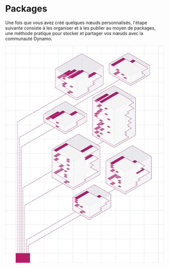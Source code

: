 # Packages

Une fois que vous avez créé quelques nœuds personnalisés, l'étape suivante consiste à les organiser et à les publier au moyen de packages, une méthode pratique pour stocker et partager vos nœuds avec la communauté Dynamo.

![IMAGE](<../images/6-2/packages cover.jpg>)
